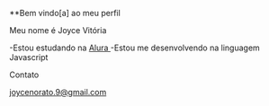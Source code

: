 **Bem vindo[a] ao meu perfil

Meu nome é Joyce Vitória 

-Estou estudando na [ Alura ](https://www.alura.com.br)
-Estou me desenvolvendo na linguagem Javascript

Contato

joycenorato.9@gmail.com

